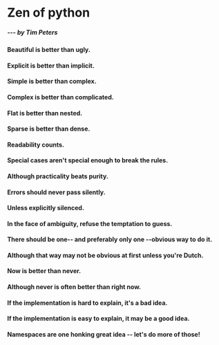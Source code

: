 # Zen of python
##### --- by Tim Peters
#### Beautiful is better than ugly. ####
#### Explicit is better than implicit. ####
#### Simple is better than complex. ####
#### Complex is better than complicated. ####
#### Flat is better than nested. ####
#### Sparse is better than dense. ####
#### Readability counts. ####
#### Special cases aren't special enough to break the rules. ####
#### Although practicality beats purity. ####
#### Errors should never pass silently. ####
#### Unless explicitly silenced. ####
#### In the face of ambiguity, refuse the temptation to guess. ####
#### There should be one-- and preferably only one --obvious way to do it. ####
#### Although that way may not be obvious at first unless you're Dutch. ####
#### Now is better than never. ####
#### Although never is often better than right now. ####
#### If the implementation is hard to explain, it's a bad idea. ####
#### If the implementation is easy to explain, it may be a good idea. ####
#### Namespaces are one honking great idea -- let's do more of those! ####